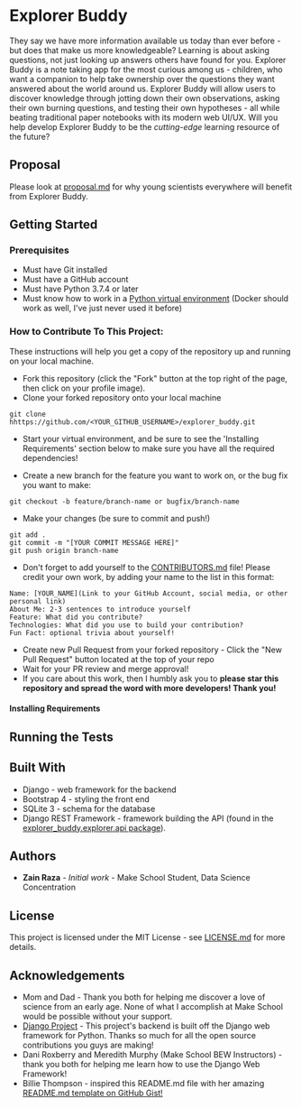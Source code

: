 # Explorer Buddy
They say we have more information available us today than ever before - but does that make us more knowledgeable?
Learning is about asking questions, not just looking up answers others have found for you.
Explorer Buddy is a note taking app for the most curious among us - children, who want a companion
to help take ownership over the questions they want answered about the world around us.
Explorer Buddy will allow users to discover knowledge through jotting down their own observations,
asking their own burning questions, and testing their own hypotheses - all while beating traditional paper notebooks with its modern web UI/UX.
Will you help develop Explorer Buddy to be the *cutting-edge* learning resource of the future?

## Proposal
Please look at [proposal.md](proposal.md) for why young scientists everywhere will
benefit from Explorer Buddy.

## Getting Started
### Prerequisites
- Must have Git installed
- Must have a GitHub account
- Must have Python 3.7.4 or later
- Must know how to work in a [Python virtual environment](https://realpython.com/python-virtual-environments-a-primer/)
(Docker should work as well, I've just never used it before)

### How to Contribute To This Project:
These instructions will help you get a copy of the repository up and running on your local machine.
- Fork this repository (click the "Fork" button at the top right of the page, then click on your profile image).
- Clone your forked repository onto your local machine
```
git clone hhttps://github.com/<YOUR_GITHUB_USERNAME>/explorer_buddy.git
```
- Start your virtual environment, and be sure to see the 'Installing Requirements' section below to make sure you have all the required dependencies!

- Create a new branch for the feature you want to work on, or the bug fix you want to make:
```
git checkout -b feature/branch-name or bugfix/branch-name
```
- Make your changes (be sure to commit and push!)
```
git add .
git commit -m "[YOUR COMMIT MESSAGE HERE]"
git push origin branch-name
```
- Don't forget to add yourself to the [CONTRIBUTORS.md](CONTRIBUTORS.md) file!
Please credit your own work, by adding your name to the list in this format:
```
Name: [YOUR_NAME](Link to your GitHub Account, social media, or other personal link)
About Me: 2-3 sentences to introduce yourself
Feature: What did you contribute?
Technologies: What did you use to build your contribution?
Fun Fact: optional trivia about yourself!
```
- Create new Pull Request from your forked repository - Click the "New Pull Request" button located at the top of your repo
- Wait for your PR review and merge approval!
- If you care about this work, then I humbly ask you to **please star this repository and spread the word with more developers! Thank you!**

#### Installing Requirements

## Running the Tests

## Built With
- Django - web framework for the backend
- Bootstrap 4 - styling the front end
- SQLite 3 - schema for the database
- Django REST Framework - framework building the API (found in the [explorer_buddy.explorer.api package](/explorer_buddy/explorer/api/)).

## Authors
- **Zain Raza** - *Initial work* - Make School Student, Data Science Concentration

## License
This project is licensed under the MIT License - see [LICENSE.md](LICENSE.md) for more details.

## Acknowledgements
- Mom and Dad - Thank you both for helping me discover a love of science from an early age.
None of what I accomplish at Make School would be possible without your support.
- [Django Project](https://www.djangoproject.com/) - This project's backend is built off the Django web framework for Python.
Thanks so much for all the open source contributions you guys are making!
- Dani Roxberry and Meredith Murphy (Make School BEW Instructors) - thank you both for helping me learn how to use the Django Web Framework!
- Billie Thompson - inspired this README.md file with her amazing [README.md template on GitHub Gist!](https://gist.github.com/PurpleBooth/109311bb0361f32d87a2)
